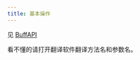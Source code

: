 ```yaml
---
title: 基本操作
---
```



见 [BuffAPI](https://doc.skillw.com/buffsystem/com/skillw/buffsystem/api/BuffAPI.html)

看不懂的请打开翻译软件翻译方法名和参数名。

